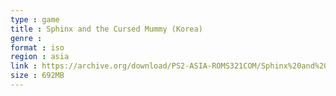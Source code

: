 ```yaml
---
type : game
title : Sphinx and the Cursed Mummy (Korea)
genre : 
format : iso
region : asia
link : https://archive.org/download/PS2-ASIA-ROMS321COM/Sphinx%20and%20the%20Cursed%20Mummy%20%28Korea%29.7z
size : 692MB
---
```

